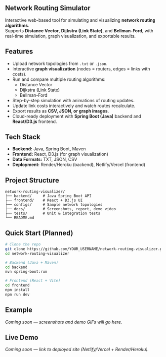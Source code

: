 ## Network Routing Simulator

Interactive web-based tool for simulating and visualizing **network routing algorithms**.  
Supports **Distance Vector**, **Dijkstra (Link State)**, and **Bellman-Ford**, with real-time simulation, graph visualization, and exportable results.


## Features
- Upload network topologies from `.txt` or `.json`.
- Interactive **graph visualization** (nodes = routers, edges = links with costs).
- Run and compare multiple routing algorithms:
  - Distance Vector
  - Dijkstra (Link State)
  - Bellman-Ford
- Step-by-step simulation with animations of routing updates.
- Update link costs interactively and watch routes recalculate.
- Export results as **CSV, JSON, or graph images**.
- Cloud-ready deployment with **Spring Boot (Java)** backend and **React/D3.js** frontend.


## Tech Stack
- **Backend:** Java, Spring Boot, Maven  
- **Frontend:** React, D3.js (for graph visualization)  
- **Data Formats:** TXT, JSON, CSV  
- **Deployment:** Render/Heroku (backend), Netlify/Vercel (frontend)  


## Project Structure
```
network-routing-visualizer/
├── backend/     # Java Spring Boot API
├── frontend/    # React + D3.js UI
├── configs/     # Sample network topologies
├── docs/        # Screenshots, report, demo video
├── tests/       # Unit & integration tests
└── README.md
````

## Quick Start (Planned)
```bash
# Clone the repo
git clone https://github.com/YOUR_USERNAME/network-routing-visualizer.git
cd network-routing-visualizer

# Backend (Java + Maven)
cd backend
mvn spring-boot:run

# Frontend (React + Vite)
cd frontend
npm install
npm run dev
````

## Example

*Coming soon — screenshots and demo GIFs will go here.*

## Live Demo

*Coming soon — link to deployed site (Netlify/Vercel + Render/Heroku).*